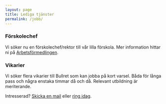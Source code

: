```yaml
---
layout: page
title: Lediga tjänster
permalink: /jobb/
---
```



### Förskolechef

Vi söker nu en förskolechef/rektor till vår lilla förskola.
Mer information hittar ni på [Arbetsförmedlingen](https://arbetsformedlingen.se/platsbanken/annonser/25536285).

### Vikarier

Vi söker flera vikarier till Bullret som kan jobba på kort varsel. Båda för långa pass och några enstaka timmar då och då.
Relevant utbildning är meriterande. 

Intresserad? [Skicka en mail](mailto:jobb@bullret.se) eller [ring idag](tel:+46706071184).